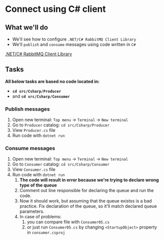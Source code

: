 # Connect using C# client

## What we'll do
* We'll see how to configure ` .NET/C# RabbitMQ Client Library `
* We'll `publish` and `consume` messages using code written in `C#`

[.NET/C# RabbitMQ Client Library](https://rabbitmq.com/dotnet.html)

## Tasks
**All below tasks are based no code located in:**
* **`cd src/Csharp/Producer`**
* and **`cd src/Csharp/Consumer`**

### Publish messages
1. Open new terminal: `Top menu` &rarr; `Terminal` &rarr; `New terminal`
2. Go to `Producer` catalog: `cd src/Csharp/Producer`
3. View `Producer.cs` file
4. Run code with `dotnet run`

### Consume messages
1. Open new terminal: `Top menu` &rarr; `Terminal` &rarr; `New terminal`
2. Go to `Consumer` catalog: `cd src/Csharp/Consumer`
3. View `Consumer.cs` file
4. Run code with `dotnet run`
   1. **The code will result in error because we're trying to declare wrong type of the queue**
   2. Comment out line responsible for declaring the queue and run the code.
   3. Now it should work, but assuming that the queue existss is a bad practice. Fix declaration of the queue, so it'll match declared queue parameters.
   4. In case of problems:
      1. you can compare file with `Consumer05.cs`
      2. or just run `Consumer05.cs` by changing `<StartupObject>` property in `consumer.csproj`
